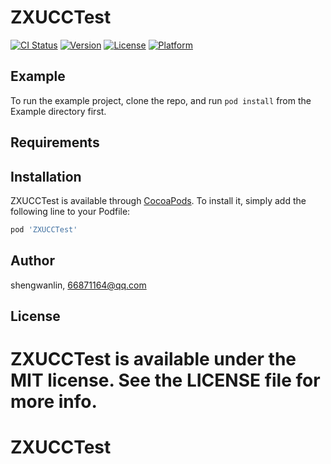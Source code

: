 # ZXUCCTest

[![CI Status](https://img.shields.io/travis/shengwanlin/ZXUCCTest.svg?style=flat)](https://travis-ci.org/shengwanlin/ZXUCCTest)
[![Version](https://img.shields.io/cocoapods/v/ZXUCCTest.svg?style=flat)](https://cocoapods.org/pods/ZXUCCTest)
[![License](https://img.shields.io/cocoapods/l/ZXUCCTest.svg?style=flat)](https://cocoapods.org/pods/ZXUCCTest)
[![Platform](https://img.shields.io/cocoapods/p/ZXUCCTest.svg?style=flat)](https://cocoapods.org/pods/ZXUCCTest)

## Example

To run the example project, clone the repo, and run `pod install` from the Example directory first.

## Requirements

## Installation

ZXUCCTest is available through [CocoaPods](https://cocoapods.org). To install
it, simply add the following line to your Podfile:

```ruby
pod 'ZXUCCTest'
```

## Author

shengwanlin, 66871164@qq.com

## License

ZXUCCTest is available under the MIT license. See the LICENSE file for more info.
=======
# ZXUCCTest
